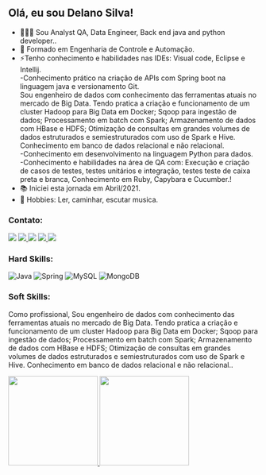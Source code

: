 
## Olá, eu sou Delano Silva!  

- 👨🏼‍💻 Sou Analyst QA, Data Engineer, Back end java and python developer.. <br>
- 🎯 Formado em Engenharia de Controle e Automação. <br>
- ⚡Tenho conhecimento e habilidades nas IDEs: Visual code, Eclipse e Intellij. <br>
-Conhecimento prático na criação de APIs com Spring boot na linguagem java e versionamento Git. <br>
Sou engenheiro de dados com conhecimento das ferramentas atuais no mercado de Big Data. Tendo pratica a criação e funcionamento de um cluster Hadoop para Big Data em Docker; Sqoop para ingestão de dados; Processamento em batch com Spark; Armazenamento de dados com HBase e HDFS; Otimização de consultas em grandes volumes de dados estruturados e semiestruturados com uso de Spark e Hive. Conhecimento em banco de dados relacional e não relacional. <br>
-Conhecimento em desenvolvimento na linguagem Python para dados. <br>
-Conhecimento e habilidades na área de QA com: Execução e criação de casos de testes, testes unitários e integração, testes teste de caixa preta e branca, Conhecimento em Ruby, Capybara e Cucumber.! <br>
- 📚 Iniciei esta jornada em Abril/2021. <br>
- 🎺 Hobbies: Ler, caminhar, escutar musica.<br>

### Contato:
[<img src="https://img.shields.io/badge/linkedin-%230077B5.svg?&style=for-the-badge&logo=linkedin&logoColor=white" />](https://www.linkedin.com/in/delano-silva-2bb70555/)
<a href="https://wa.me/5571991397684" alt="WhatsApp" target="_blank"> <img src="https://img.shields.io/badge/WhatsApp-25D366?style=for-the-badge&logo=whatsapp&logoColor=white"/> </a>
[<img src="https://img.shields.io/badge/Telegram-2CA5E0?style=for-the-badge&logo=telegram&logoColor=white" />](https://t.me/@desenvolvedo)
<a href="mailto:delanosilva_182@hotmail.com?subject=Hello Mr. Delano Silva" target="_blank"> <img src="https://img.shields.io/badge/Microsoft_Outlook-0078D4?style=for-the-badge&logo=microsoft-outlook&logoColor=white"/> </a>
<a href="mailto:delosgs@gmail.com?subject=Hello Mr. Delano Silva" target="_blank"> <img src="https://img.shields.io/badge/Gmail-D14836?style=for-the-badge&logo=gmail&logoColor=white"/> </a>

### Hard Skills:
![Java](https://img.shields.io/badge/Java-ED8B00?style=for-the-badge&logo=java&logoColor=white) ![Spring](https://img.shields.io/badge/Spring-6DB33F?style=for-the-badge&logo=spring&logoColor=white) ![MySQL](https://img.shields.io/badge/MySQL-00000F?style=for-the-badge&logo=mysql&logoColor=white) ![MongoDB](https://img.shields.io/badge/MongoDB-4EA94B?style=for-the-badge&logo=mongodb&logoColor=white)


### Soft Skills:
Como profissional, Sou engenheiro de dados com conhecimento das ferramentas atuais no mercado de Big Data. Tendo pratica a criação e funcionamento de um cluster Hadoop para Big Data em Docker; Sqoop para ingestão de dados; Processamento em batch com Spark; Armazenamento de dados com HBase e HDFS; Otimização de consultas em grandes volumes de dados estruturados e semiestruturados com uso de Spark e Hive. Conhecimento em banco de dados relacional e não relacional..<br>

<div>
<a href="https://github.com/Delosgs">
<img height="180em" src="https://github-readme-stats.vercel.app/api/top-langs/?username=Delosgs&layout=compact&langs_count=7&theme=dracula"/>
<img height="180em" src="https://github-readme-stats.vercel.app/api?username=Delosgs&show_icons=true&theme=dracula&include_all_commits=true&count_private=true"/>
</div>
  
  
  
